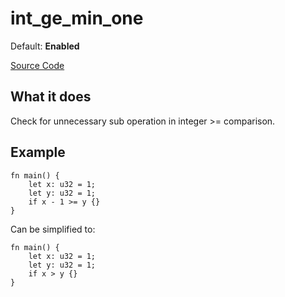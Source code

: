 # int_ge_min_one

Default: **Enabled**

[Source Code](https://github.com/software-mansion/cairo-lint/tree/main/src/lints/int_op_one.rs#L87)

## What it does

Check for unnecessary sub operation in integer >= comparison.

## Example

```cairo
fn main() {
    let x: u32 = 1;
    let y: u32 = 1;
    if x - 1 >= y {}
}
```

Can be simplified to:

```cairo
fn main() {
    let x: u32 = 1;
    let y: u32 = 1;
    if x > y {}
}
```
